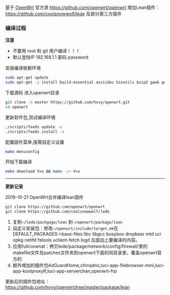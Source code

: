 基于 [OpenWrt](https://openwrt.org) 官方源 https://github.com/openwrt/openwrt
增加Lean插件： https://github.com/coolsnowwolf/lede 及部分第三方插件


### 编译过程

**注意**

* 不要用 root 和 git 用户编译！！！
* 默认登陆IP 192.168.1.1 密码 password

安装编译依赖环境

``` bash
sudo apt-get update
sudo apt-get -y install build-essential asciidoc binutils bzip2 gawk gettext git libncurses5-dev libz-dev patch unzip zlib1g-dev lib32gcc1 libc6-dev-i386 subversion flex uglifyjs git-core gcc-multilib p7zip p7zip-full msmtp libssl-dev texinfo libglib2.0-dev xmlto qemu-utils upx libelf-dev autoconf automake libtool autopoint
```

下载源码 进入openwrt目录

``` bash
git clone -b master https://github.com/hvvy/openwrt.git
cd openwrt
```

更新软件包,测试编译环境
``` bash
./scripts/feeds update -a
./scripts/feeds install -a
```

配置固件菜单,按需自定义设置

``` bash
make menuconfig
```

开始下载编译

``` bash
make download V=s && make -jn V=s
```

---

**更新记录**

2019-10-21 OpenWrt合并编译lean固件

``` bash
git clone https://github.com/openwrt/openwrt
git clone https://github.com/coolsnowwolf/lede
```

1. 复制`~/lede/packgage/lean` 到`~/openwrt/package/lean`
2. 自定义安装包：修改`~/openwrt/include/target.mk`在DEFAULT_PACKAGES:=base-files libc libgcc busybox dropbear mtd uci opkg netifd fstools uclient-fetch logd 后面加上要编译的内容。
3. 应用fullconenat：拷贝lede/package/network/config/firewall/里的makefile文件及patches文件夹到openwrt下面的同目录里，覆盖openwrt官方的
4. 额外增加的插件包AdGuardHome,chinadns,luci-app-filebrowser-mini,luci-app-koolproxyR,luci-app-serverchan,openwrt-frp

更新后的插件包地址：https://github.com/hvvy/openwrt/tree/master/package/lean

